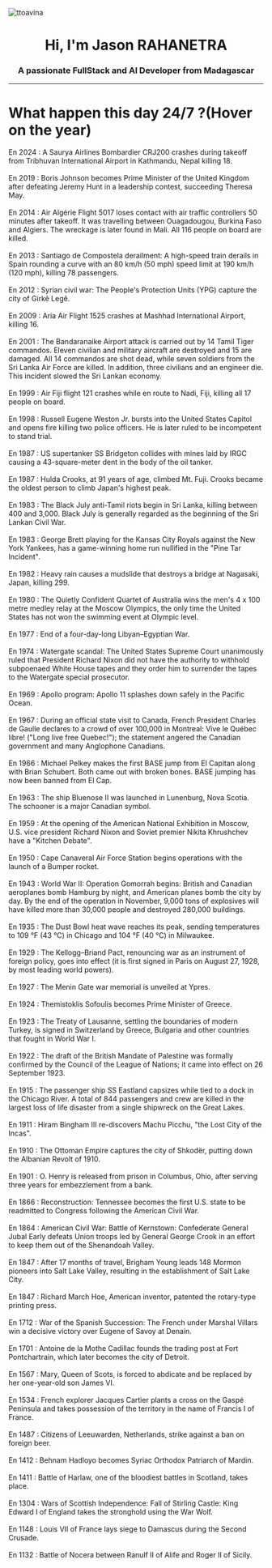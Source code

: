 
<p align="left"> <img src="https://komarev.com/ghpvc/?username=ttoavina&label=Profile%20views&color=0e75b6&style=flat" alt="ttoavina" /> </p>
<h1 align="center">Hi, I'm Jason RAHANETRA</h1>
<h3 align="center">A passionate FullStack and AI Developer from Madagascar</h3>
    
<hr/>
<h1> What happen this day 24/7 ?(Hover on the year)</h1>

En 2024 : A Saurya Airlines Bombardier CRJ200 crashes during takeoff from Tribhuvan International Airport in Kathmandu, Nepal killing 18.
<br/><br/>
En 2019 : Boris Johnson becomes Prime Minister of the United Kingdom after defeating Jeremy Hunt in a leadership contest, succeeding Theresa May.
<br/><br/>
En 2014 : Air Algérie Flight 5017 loses contact with air traffic controllers 50 minutes after takeoff. It was travelling between Ouagadougou, Burkina Faso and Algiers. The wreckage is later found in Mali. All 116 people on board are killed.
<br/><br/>
En 2013 : Santiago de Compostela derailment: A high-speed train derails in Spain rounding a curve with an 80 km/h (50 mph) speed limit at 190 km/h (120 mph), killing 78 passengers.
<br/><br/>
En 2012 : Syrian civil war: The People's Protection Units (YPG) capture the city of Girkê Legê.
<br/><br/>
En 2009 : Aria Air Flight 1525 crashes at Mashhad International Airport, killing 16.
<br/><br/>
En 2001 : The Bandaranaike Airport attack is carried out by 14 Tamil Tiger commandos. Eleven civilian and military aircraft are destroyed and 15 are damaged. All 14 commandos are shot dead, while seven soldiers from the Sri Lanka Air Force are killed. In addition, three civilians and an engineer die. This incident slowed the Sri Lankan economy.
<br/><br/>
En 1999 : Air Fiji flight 121 crashes while en route to Nadi, Fiji, killing all 17 people on board.
<br/><br/>
En 1998 : Russell Eugene Weston Jr. bursts into the United States Capitol and opens fire killing two police officers. He is later ruled to be incompetent to stand trial.
<br/><br/>
En 1987 : US supertanker SS Bridgeton collides with mines laid by IRGC causing a 43-square-meter dent in the body of the oil tanker.
<br/><br/>
En 1987 : Hulda Crooks, at 91 years of age, climbed Mt. Fuji. Crooks became the oldest person to climb Japan's highest peak.
<br/><br/>
En 1983 : The Black July anti-Tamil riots begin in Sri Lanka, killing between 400 and 3,000. Black July is generally regarded as the beginning of the Sri Lankan Civil War.
<br/><br/>
En 1983 : George Brett playing for the Kansas City Royals against the New York Yankees, has a game-winning home run nullified in the "Pine Tar Incident".
<br/><br/>
En 1982 : Heavy rain causes a mudslide that destroys a bridge at Nagasaki, Japan, killing 299.
<br/><br/>
En 1980 : The Quietly Confident Quartet of Australia wins the men's 4 x 100 metre medley relay at the Moscow Olympics, the only time the United States has not won the swimming event at Olympic level.
<br/><br/>
En 1977 : End of a four-day-long Libyan–Egyptian War.
<br/><br/>
En 1974 : Watergate scandal: The United States Supreme Court unanimously ruled that President Richard Nixon did not have the authority to withhold subpoenaed White House tapes and they order him to surrender the tapes to the Watergate special prosecutor.
<br/><br/>
En 1969 : Apollo program: Apollo 11 splashes down safely in the Pacific Ocean.
<br/><br/>
En 1967 : During an official state visit to Canada, French President Charles de Gaulle declares to a crowd of over 100,000 in Montreal: Vive le Québec libre! ("Long live free Quebec!"); the statement angered the Canadian government and many Anglophone Canadians.
<br/><br/>
En 1966 : Michael Pelkey makes the first BASE jump from El Capitan along with Brian Schubert. Both came out with broken bones. BASE jumping has now been banned from El Cap.
<br/><br/>
En 1963 : The ship Bluenose II was launched in Lunenburg, Nova Scotia. The schooner is a major Canadian symbol.
<br/><br/>
En 1959 : At the opening of the American National Exhibition in Moscow, U.S. vice president Richard Nixon and Soviet premier Nikita Khrushchev have a "Kitchen Debate".
<br/><br/>
En 1950 : Cape Canaveral Air Force Station begins operations with the launch of a Bumper rocket.
<br/><br/>
En 1943 : World War II: Operation Gomorrah begins: British and Canadian aeroplanes bomb Hamburg by night, and American planes bomb the city by day. By the end of the operation in November, 9,000 tons of explosives will have killed more than 30,000 people and destroyed 280,000 buildings.
<br/><br/>
En 1935 : The Dust Bowl heat wave reaches its peak, sending temperatures to 109 °F (43 °C) in Chicago and 104 °F (40 °C) in Milwaukee.
<br/><br/>
En 1929 : The Kellogg–Briand Pact, renouncing war as an instrument of foreign policy, goes into effect (it is first signed in Paris on August 27, 1928, by most leading world powers).
<br/><br/>
En 1927 : The Menin Gate war memorial is unveiled at Ypres.
<br/><br/>
En 1924 : Themistoklis Sofoulis becomes Prime Minister of Greece.
<br/><br/>
En 1923 : The Treaty of Lausanne, settling the boundaries of modern Turkey, is signed in Switzerland by Greece, Bulgaria and other countries that fought in World War I.
<br/><br/>
En 1922 : The draft of the British Mandate of Palestine was formally confirmed by the Council of the League of Nations; it came into effect on 26 September 1923.
<br/><br/>
En 1915 : The passenger ship SS Eastland capsizes while tied to a dock in the Chicago River. A total of 844 passengers and crew are killed in the largest loss of life disaster from a single shipwreck on the Great Lakes.
<br/><br/>
En 1911 : Hiram Bingham III re-discovers Machu Picchu, "the Lost City of the Incas".
<br/><br/>
En 1910 : The Ottoman Empire captures the city of Shkodër, putting down the Albanian Revolt of 1910.
<br/><br/>
En 1901 : O. Henry is released from prison in Columbus, Ohio, after serving three years for embezzlement from a bank.
<br/><br/>
En 1866 : Reconstruction: Tennessee becomes the first U.S. state to be readmitted to Congress following the American Civil War.
<br/><br/>
En 1864 : American Civil War: Battle of Kernstown: Confederate General Jubal Early defeats Union troops led by General George Crook in an effort to keep them out of the Shenandoah Valley.
<br/><br/>
En 1847 : After 17 months of travel, Brigham Young leads 148 Mormon pioneers into Salt Lake Valley, resulting in the establishment of Salt Lake City.
<br/><br/>
En 1847 : Richard March Hoe,  American inventor, patented the rotary-type printing press.
<br/><br/>
En 1712 : War of the Spanish Succession: The French under Marshal Villars win a decisive victory over Eugene of Savoy at Denain.
<br/><br/>
En 1701 : Antoine de la Mothe Cadillac founds the trading post at Fort Pontchartrain, which later becomes the city of Detroit.
<br/><br/>
En 1567 : Mary, Queen of Scots, is forced to abdicate and be replaced by her one-year-old son James VI.
<br/><br/>
En 1534 : French explorer Jacques Cartier plants a cross on the Gaspé Peninsula and takes possession of the territory in the name of Francis I of France.
<br/><br/>
En 1487 : Citizens of Leeuwarden, Netherlands, strike against a ban on foreign beer.
<br/><br/>
En 1412 : Behnam Hadloyo becomes Syriac Orthodox Patriarch of Mardin.
<br/><br/>
En 1411 : Battle of Harlaw, one of the bloodiest battles in Scotland, takes place.
<br/><br/>
En 1304 : Wars of Scottish Independence: Fall of Stirling Castle: King Edward I of England takes the stronghold using the War Wolf.
<br/><br/>
En 1148 : Louis VII of France lays siege to Damascus during the Second Crusade.
<br/><br/>
En 1132 : Battle of Nocera between Ranulf II of Alife and Roger II of Sicily.
<br/><br/>
